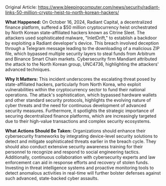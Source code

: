 Original Article: https://www.bleepingcomputer.com/news/security/radiant-links-50-million-crypto-heist-to-north-korean-hackers/

**What Happened:** On October 16, 2024, Radiant Capital, a decentralized finance platform, suffered a $50 million cryptocurrency heist orchestrated by North Korean state-affiliated hackers known as Citrine Sleet. The attackers used sophisticated malware, "InletDrift," to establish a backdoor by exploiting a Radiant developer's device. This breach involved deception through a Telegram message leading to the downloading of a malicious ZIP file, which bypassed multiple security layers to steal funds from Arbitrum and Binance Smart Chain markets. Cybersecurity firm Mandiant attributed the attack to the North Korean group, UNC4736, highlighting the attackers' advanced techniques.

**Why It Matters:** This incident underscores the escalating threat posed by state-affiliated hackers, particularly from North Korea, who exploit vulnerabilities within the cryptocurrency sector to fund their national operations. The attack's sophistication, which bypassed hardware wallets and other standard security protocols, highlights the evolving nature of cyber threats and the need for continuous development of advanced security measures. Furthermore, it spotlights the strategic importance of securing decentralized finance platforms, which are increasingly targeted due to their high-value transactions and complex security ecosystems.

**What Actions Should Be Taken:** Organizations should enhance their cybersecurity frameworks by integrating device-level security solutions to detect and mitigate sophisticated threats earlier in the breach cycle. They should also conduct extensive security awareness training for their personnel to recognize and respond to social engineering tactics. Additionally, continuous collaboration with cybersecurity experts and law enforcement can aid in response efforts and recovery of stolen funds. Investing in threat intelligence systems and proactive monitoring tools to detect anomalous activities in real-time will further bolster defenses against such advanced, state-backed cyber assaults.